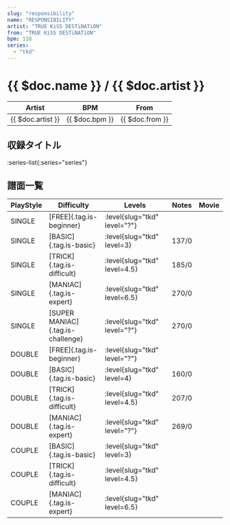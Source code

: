 ```yaml
---
slug: "responsibility"
name: "RESPONSIBILITY"
artist: "TRUE KiSS DESTiNATiON"
from: "TRUE KiSS DESTiNATiON"
bpm: 110
series:
  - "tkd"
---
```


# {{ $doc.name }} / {{ $doc.artist }}

|Artist|BPM|From|
|------|---|----|
|{{ $doc.artist }}|{{ $doc.bpm }}|{{ $doc.from }}|

## 収録タイトル

:series-list{:series="series"}

## 譜面一覧

|PlayStyle|Difficulty|Levels|Notes|Movie|
|---------|----------|------|-----|-----|
|SINGLE|[FREE]{.tag.is-beginner}|<div class="field is-grouped is-grouped-multiline"> :level{slug="tkd" level="?"}</div>|||
|SINGLE|[BASIC]{.tag.is-basic}|<div class="field is-grouped is-grouped-multiline"> :level{slug="tkd" level=3}</div>|137/0||
|SINGLE|[TRICK]{.tag.is-difficult}|<div class="field is-grouped is-grouped-multiline"> :level{slug="tkd" level=4.5}</div>|185/0||
|SINGLE|[MANIAC]{.tag.is-expert}|<div class="field is-grouped is-grouped-multiline"> :level{slug="tkd" level=6.5}</div>|270/0||
|SINGLE|[SUPER MANIAC]{.tag.is-challenge}|<div class="field is-grouped is-grouped-multiline"> :level{slug="tkd" level="?"}</div>|270/0||
|DOUBLE|[FREE]{.tag.is-beginner}|<div class="field is-grouped is-grouped-multiline"> :level{slug="tkd" level="?"}</div>|||
|DOUBLE|[BASIC]{.tag.is-basic}|<div class="field is-grouped is-grouped-multiline"> :level{slug="tkd" level=4}</div>|160/0||
|DOUBLE|[TRICK]{.tag.is-difficult}|<div class="field is-grouped is-grouped-multiline"> :level{slug="tkd" level=4.5}</div>|207/0||
|DOUBLE|[MANIAC]{.tag.is-expert}|<div class="field is-grouped is-grouped-multiline"> :level{slug="tkd" level="?"}</div>|269/0||
|COUPLE|[BASIC]{.tag.is-basic}|<div class="field is-grouped is-grouped-multiline"> :level{slug="tkd" level=3}</div>|||
|COUPLE|[TRICK]{.tag.is-difficult}|<div class="field is-grouped is-grouped-multiline"> :level{slug="tkd" level=4.5}</div>|||
|COUPLE|[MANIAC]{.tag.is-expert}|<div class="field is-grouped is-grouped-multiline"> :level{slug="tkd" level=6.5}</div>|||
